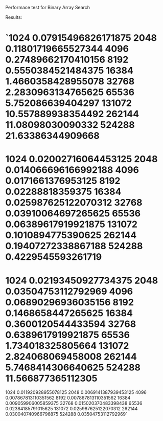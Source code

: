 Performace test for Binary Array Search

Results:

`1024 0.07915496826171875
2048 0.11801719665527344
4096 0.27489662170410156
8192 0.5550384521484375
16384 1.4660358428955078
32768 2.2830963134765625
65536 5.752086639404297
131072 10.557889938354492
262144 11.08098030090332
524288 21.63386344909668
=====================================

1024 0.02002716064453125
2048 0.014066696166992188
4096 0.0171661376953125
8192 0.02288818359375
16384 0.025987625122070312
32768 0.03910064697265625
65536 0.06389617919921875
131072 0.1010894775390625
262144 0.19407272338867188
524288 0.4229545593261719
=====================================

1024 0.02193450927734375
2048 0.03504753112792969
4096 0.06890296936035156
8192 0.1468658447265625
16384 0.3600120544433594
32768 0.6389617919921875
65536 1.734018325805664
131072 2.824068069458008
262144 5.7468414306640625
524288 11.566877365112305
=====================================

1024 0.011920928955078125
2048 0.0069141387939453125
4096 0.007867813110351562
8192 0.007867813110351562
16384 0.009059906005859375
32768 0.015020370483398438
65536 0.02384185791015625
131072 0.025987625122070312
262144 0.030040740966796875
524288 0.03504753112792969`
